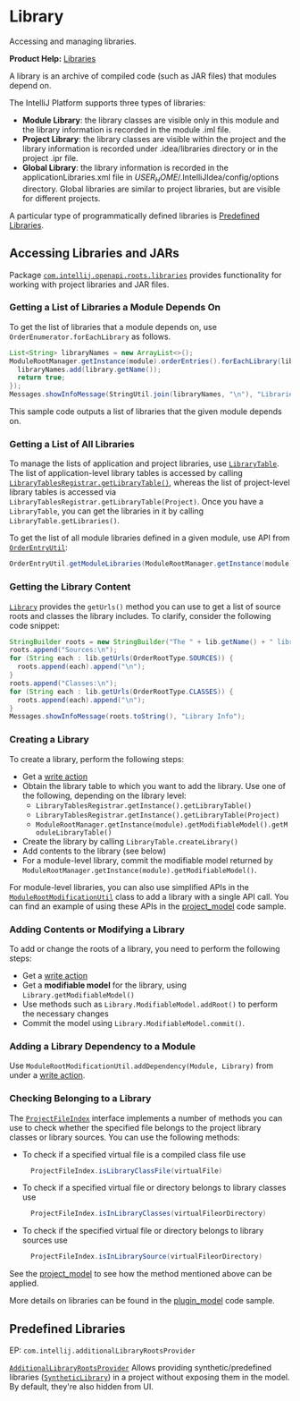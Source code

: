 <!-- Copyright 2000-2024 JetBrains s.r.o. and contributors. Use of this source code is governed by the Apache 2.0 license. -->

# Library

<link-summary>Accessing and managing libraries.</link-summary>

<tldr>

**Product Help:** [Libraries](https://www.jetbrains.com/help/idea/library.html)

</tldr>

A library is an archive of compiled code (such as JAR files) that modules depend on.

The IntelliJ Platform supports three types of libraries:
* **Module Library**: the library classes are visible only in this module and the library information is recorded in the module <path>.iml</path> file.
* **Project Library**: the library classes are visible within the project and the library information is recorded under <path>.idea/libraries</path> directory or in the project <path>.ipr</path> file.
* **Global Library**: the library information is recorded in the <path>applicationLibraries.xml</path> file in <path>$USER_HOME$/.IntelliJIdea/config/options</path> directory. Global libraries are similar to project libraries, but are visible for different projects.

A particular type of programmatically defined libraries is [Predefined Libraries](#predefined-libraries).

## Accessing Libraries and JARs
Package [`com.intellij.openapi.roots.libraries`](%gh-ic%/platform/projectModel-api/src/com/intellij/openapi/roots/libraries) provides functionality for working with project libraries and JAR files.

### Getting a List of Libraries a Module Depends On
To get the list of libraries that a module depends on, use `OrderEnumerator.forEachLibrary` as follows.

```java
List<String> libraryNames = new ArrayList<>();
ModuleRootManager.getInstance(module).orderEntries().forEachLibrary(library -> {
  libraryNames.add(library.getName());
  return true;
});
Messages.showInfoMessage(StringUtil.join(libraryNames, "\n"), "Libraries in Module");
```

This sample code outputs a list of libraries that the given module depends on.

### Getting a List of All Libraries
To manage the lists of application and project libraries, use [`LibraryTable`](%gh-ic%/platform/projectModel-api/src/com/intellij/openapi/roots/libraries/LibraryTable.java).
The list of application-level library tables is accessed by calling [`LibraryTablesRegistrar.getLibraryTable()`](%gh-ic%/platform/projectModel-api/src/com/intellij/openapi/roots/libraries/LibraryTablesRegistrar.java), whereas the list of project-level library tables is accessed via `LibraryTablesRegistrar.getLibraryTable(Project)`.
Once you have a `LibraryTable`, you can get the libraries in it by calling `LibraryTable.getLibraries()`.

To get the list of all module libraries defined in a given module, use API from [`OrderEntryUtil`](%gh-ic%/platform/projectModel-impl/src/com/intellij/openapi/roots/impl/OrderEntryUtil.java):

```java
OrderEntryUtil.getModuleLibraries(ModuleRootManager.getInstance(module));
```

### Getting the Library Content
[`Library`](%gh-ic%/platform/projectModel-api/src/com/intellij/openapi/roots/libraries/Library.java) provides the `getUrls()` method you can use to get a list of source roots and classes the library includes.
To clarify, consider the following code snippet:

```java
StringBuilder roots = new StringBuilder("The " + lib.getName() + " library includes:\n");
roots.append("Sources:\n");
for (String each : lib.getUrls(OrderRootType.SOURCES)) {
  roots.append(each).append("\n");
}
roots.append("Classes:\n");
for (String each : lib.getUrls(OrderRootType.CLASSES)) {
  roots.append(each).append("\n");
}
Messages.showInfoMessage(roots.toString(), "Library Info");
```

### Creating a Library
To create a library, perform the following steps:
  * Get a [write action](general_threading_rules.md#read-write-lock)
  * Obtain the library table to which you want to add the library. Use one of the following, depending on the library level:
      * `LibraryTablesRegistrar.getInstance().getLibraryTable()`
      * `LibraryTablesRegistrar.getInstance().getLibraryTable(Project)`
      * `ModuleRootManager.getInstance(module).getModifiableModel().getModuleLibraryTable()`
  * Create the library by calling `LibraryTable.createLibrary()`
  * Add contents to the library (see below)
  * For a module-level library, commit the modifiable model returned by `ModuleRootManager.getInstance(module).getModifiableModel()`.

For module-level libraries, you can also use simplified APIs in the [`ModuleRootModificationUtil`](%gh-ic%/platform/projectModel-api/src/com/intellij/openapi/roots/ModuleRootModificationUtil.java) class to add a library with a single API call.
You can find an example of using these APIs in the [project_model](%gh-sdk-samples%/project_model/src/main/java/org/intellij/sdk/project/model/ModificationAction.java) code sample.

### Adding Contents or Modifying a Library
To add or change the roots of a library, you need to perform the following steps:
  * Get a [write action](general_threading_rules.md#read-write-lock)
  * Get a **modifiable model** for the library, using `Library.getModifiableModel()`
  * Use methods such as `Library.ModifiableModel.addRoot()` to perform the necessary changes
  * Commit the model using `Library.ModifiableModel.commit()`.

### Adding a Library Dependency to a Module
Use `ModuleRootModificationUtil.addDependency(Module, Library)` from under a [write action](general_threading_rules.md#read-write-lock).

### Checking Belonging to a Library
The [`ProjectFileIndex`](%gh-ic%/platform/projectModel-api/src/com/intellij/openapi/roots/ProjectFileIndex.java) interface implements a number of methods you can use to check whether the specified file belongs to the project library classes or library sources.
You can use the following methods:

* To check if a specified virtual file is a compiled class file use
  ```java
    ProjectFileIndex.isLibraryClassFile(virtualFile)
  ```
* To check if a specified virtual file or directory belongs to library classes use
  ```java
    ProjectFileIndex.isInLibraryClasses(virtualFileorDirectory)
  ```
* To check if the specified virtual file or directory belongs to library sources use
  ```java
    ProjectFileIndex.isInLibrarySource(virtualFileorDirectory)
  ```

See the [project_model](%gh-sdk-samples%/project_model/src/main/java/org/intellij/sdk/project/model/ProjectFileIndexSampleAction.java) to see how the method mentioned above can be applied.

More details on libraries can be found in the [plugin_model](%gh-sdk-samples%/project_model/src/main/java/org/intellij/sdk/project/model/LibrariesAction.java) code sample.

## Predefined Libraries
EP: `com.intellij.additionalLibraryRootsProvider`

[`AdditionalLibraryRootsProvider`](%gh-ic%/platform/projectModel-api/src/com/intellij/openapi/roots/AdditionalLibraryRootsProvider.java)
Allows providing synthetic/predefined libraries ([`SyntheticLibrary`](%gh-ic%/platform/projectModel-api/src/com/intellij/openapi/roots/SyntheticLibrary.java)) in a project without exposing them in the model.
By default, they're also hidden from UI.
